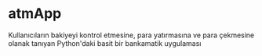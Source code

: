 # atmApp
Kullanıcıların bakiyeyi kontrol etmesine, para yatırmasına ve para çekmesine olanak tanıyan Python'daki basit bir bankamatik uygulaması
